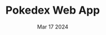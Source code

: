 ---
title: "Pokedex Web App"
description: "A simple web-based Pokedex built with HTML, CSS, and JavaScript that fetches and displays Pokémon details from an external API, featuring responsive design. "
date: "Mar 17 2024"
repoURL: "https://github.com/soraraso42/Pokedex-public-access"
---